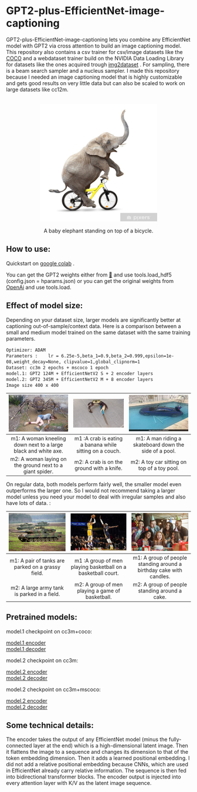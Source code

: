# GPT2-plus-EfficientNet-image-captioning

GPT2-plus-EfficientNet-image-captioning lets you combine any EfficientNet model with GPT2 via cross attention to build an image captioning model. This repository also contains a csv trainer for csv/image datasets like the <a href="https://cocodataset.org/#home"> COCO</a> and a webdataset trainer build on the NVIDIA Data Loading Library for datasets like the ones acquired trough  <a href="https://github.com/rom1504/img2dataset/tree/main"> img2dataset</a> .  For sampling, there is a beam search sampler and a nucleus sampler. I made this repository because I needed an image captioning model that is highly customizable and gets good results on very little data but can also be scaled to work on large datasets like cc12m.
<br/><br/>
<p align="center">
    <img src=".//res/im.jpg" alt="drawing" style="width:320px;"/>
    <center>A baby elephant standing on top of a bicycle.</center>
</p>


## How to use:
 Quickstart on <a href="https://colab.research.google.com/drive/1PpMtwdCvtiRbrSlYAPCZB51TuI9KYYDg?usp=sharing"> google colab</a> .


You can get the GPT2 weights either from <a href="https://huggingface.co/gpt2"> 🤗</a> and use tools.load_hdf5 (config.json = hparams.json) or you can get the original weights from <a href="https://github.com/openai/gpt-2/blob/master/download_model.py"> OpenAi</a> and use tools.load.


## Effect of model size:
Depending on your dataset size, larger models are significantly better at captioning out-of-sample/context data. Here is a comparison between a small and medium model trained on the same dataset with the same training parameters.

````
Optimizer: ADAM 
Parameters :    lr = 6.25e-5,beta_1=0.9,beta_2=0.999,epsilon=1e-08,weight_decay=None, clipvalue=1,global_clipnorm=1
Dataset: cc3m 2 epochs + mscoco 1 epoch    
model.1: GPT2 124M + EfficientNetV2 S + 2 encoder layers
model.2: GPT2 345M + EfficientNetV2 M + 8 encoder layers 
Image size 400 x 400
````


| <img src=".//res/c1.jpg" alt="drawing" style="width:210px;"/> |<img src=".//res/c2.jpg" alt="drawing" style="width:360px;"/> | <img src=".//res/c4.jpg" alt="drawing" style="width:380px;"/> |
|:---:|:---:|:---:|
|m1: A woman kneeling down next to a large black and white axe.|m1 :A crab is eating a banana while sitting on a couch.|m1: A man riding a skateboard down the side of a pool.|
|m2: A woman laying on the ground next to a giant spider. |m2: A crab is on the ground with a knife.|m2: A toy car sitting on top of a toy pool. |

On regular data, both models perform fairly well, the smaller model even outperforms the larger one. So I would not recommend taking a larger model unless you need your model to deal with irregular samples and also have lots of data. :

| <img src=".//res/c3.jpg" alt="drawing" style="width:490px;"/> |<img src=".//res/c5.jpg" alt="drawing" style="width:380px;"/> | <img src=".//res/c6.jpg" alt="drawing" style="width:210px;"/> |
|:---:|:---:|:---:|
|m1: A pair of tanks are parked on a grassy field.|m1 :A group of men playing basketball on a basketball court.|m1: A group of people standing around a birthday cake with candles.|
|m2: A large army tank is parked in a field.|m2: A group of men playing a game of basketball.|m2: A group of people standing around a cake. |
## Pretrained models:

model.1 checkpoint on cc3m+coco:

<a href="https://drive.google.com/file/d/1CaiCE9TG-TIl2lEl8zQK7u9yJU6ek6RR/view?usp=sharing"> model.1 encoder </a>  
<a href="https://drive.google.com/file/d/143ACIbCT_ocSDoq0LtyRmZn7WRAJmbRq/view?usp=sharing">model.1 decoder </a> 

model.2 checkpoint on cc3m:

<a href="https://drive.google.com/file/d/1piNJ5bU7JgHF0M3k-R07pp4x9dGhV7su/view?usp=sharing"> model.2 encoder </a>  
<a href="https://drive.google.com/file/d/1FE4COJkkXolaDp4R0B-I_KNXHO235mY3/view?usp=sharing">model.2 decoder </a> 

model.2 checkpoint on cc3m+mscoco:

<a href="https://drive.google.com/file/d/1KS-xKfomTvtDvc2qX4e0kPN1KcgVbShl/view?usp=sharing"> model.2 encoder </a>  
<a href="https://drive.google.com/file/d/1Eb_sK8yP7uLOy_G-kxf8AYbZDFcZUpab/view?usp=sharing">model.2 decoder </a> 



## Some technical details:

The encoder takes the output of any EfficientNet model (minus the fully-connected layer at the end) which is a high-dimensional latent image. Then it flattens the image to a sequence and changes its dimension to that of the token embedding dimension. Then it adds a learned positional embedding. I did not add a relative positional embedding because CNNs, which are used in EfficientNet already carry relative information. The sequence is then fed into bidirectional transformer blocks. The encoder output is injected into every attention layer with K/V as the latent image sequence.

